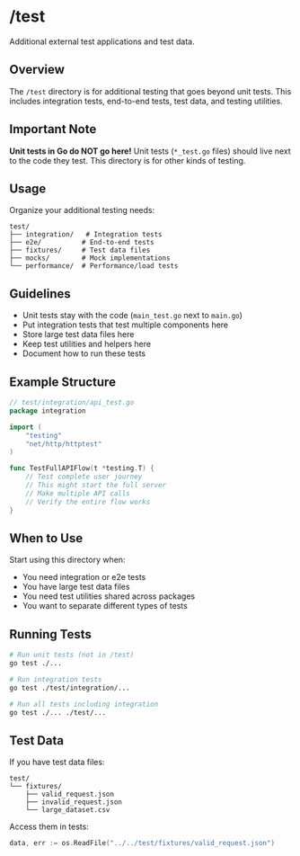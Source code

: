 # /test

Additional external test applications and test data.

## Overview

The `/test` directory is for additional testing that goes beyond unit tests. This includes integration tests, end-to-end tests, test data, and testing utilities.

## Important Note

**Unit tests in Go do NOT go here!** Unit tests (`*_test.go` files) should live next to the code they test. This directory is for other kinds of testing.

## Usage

Organize your additional testing needs:

```
test/
├── integration/   # Integration tests
├── e2e/          # End-to-end tests
├── fixtures/     # Test data files
├── mocks/        # Mock implementations
└── performance/  # Performance/load tests
```

## Guidelines

- Unit tests stay with the code (`main_test.go` next to `main.go`)
- Put integration tests that test multiple components here
- Store large test data files here
- Keep test utilities and helpers here
- Document how to run these tests

## Example Structure

```go
// test/integration/api_test.go
package integration

import (
    "testing"
    "net/http/httptest"
)

func TestFullAPIFlow(t *testing.T) {
    // Test complete user journey
    // This might start the full server
    // Make multiple API calls
    // Verify the entire flow works
}
```

## When to Use

Start using this directory when:
- You need integration or e2e tests
- You have large test data files
- You need test utilities shared across packages
- You want to separate different types of tests

## Running Tests

```bash
# Run unit tests (not in /test)
go test ./...

# Run integration tests
go test ./test/integration/...

# Run all tests including integration
go test ./... ./test/...
```

## Test Data

If you have test data files:

```
test/
└── fixtures/
    ├── valid_request.json
    ├── invalid_request.json
    └── large_dataset.csv
```

Access them in tests:
```go
data, err := os.ReadFile("../../test/fixtures/valid_request.json")
```